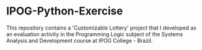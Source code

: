 # IPOG-Python-Exercise
This repository contains a 'Customizable Lottery' project that I developed as an evaluation activity in the Programming Logic subject of the Systems Analysis and Development course at IPOG College - Brazil.
